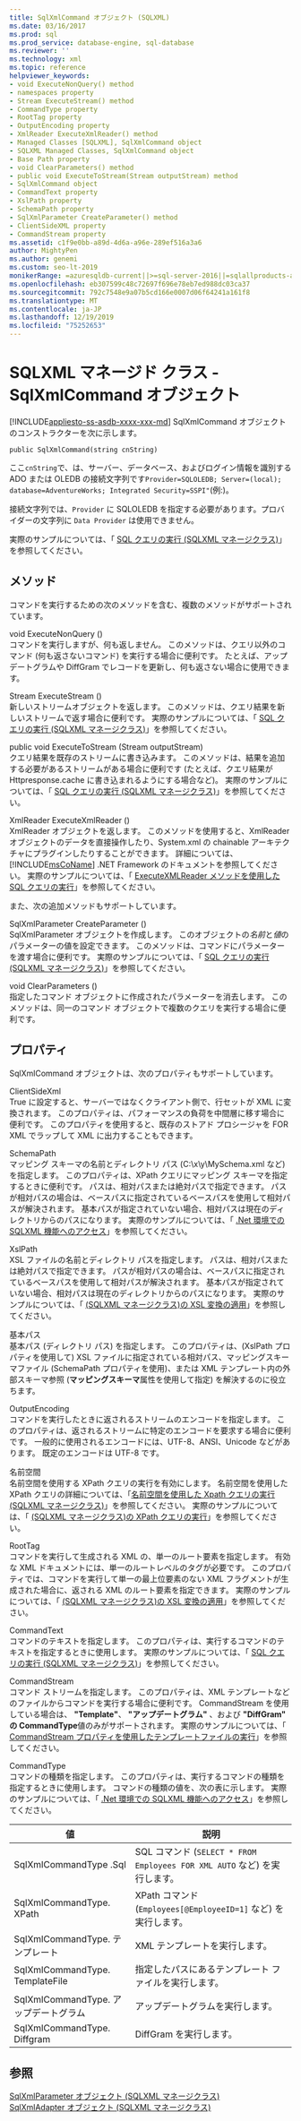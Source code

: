 ```yaml
---
title: SqlXmlCommand オブジェクト (SQLXML)
ms.date: 03/16/2017
ms.prod: sql
ms.prod_service: database-engine, sql-database
ms.reviewer: ''
ms.technology: xml
ms.topic: reference
helpviewer_keywords:
- void ExecuteNonQuery() method
- namespaces property
- Stream ExecuteStream() method
- CommandType property
- RootTag property
- OutputEncoding property
- XmlReader ExecuteXmlReader() method
- Managed Classes [SQLXML], SqlXmlCommand object
- SQLXML Managed Classes, SqlXmlCommand object
- Base Path property
- void ClearParameters() method
- public void ExecuteToStream(Stream outputStream) method
- SqlXmlCommand object
- CommandText property
- XslPath property
- SchemaPath property
- SqlXmlParameter CreateParameter() method
- ClientSideXML property
- CommandStream property
ms.assetid: c1f9e0bb-a89d-4d6a-a96e-289ef516a3a6
author: MightyPen
ms.author: genemi
ms.custom: seo-lt-2019
monikerRange: =azuresqldb-current||>=sql-server-2016||=sqlallproducts-allversions||>=sql-server-linux-2017||=azuresqldb-mi-current
ms.openlocfilehash: eb307599c48c72697f696e78eb7ed988dc03ca37
ms.sourcegitcommit: 792c7548e9a07b5cd166e0007d06f64241a161f8
ms.translationtype: MT
ms.contentlocale: ja-JP
ms.lasthandoff: 12/19/2019
ms.locfileid: "75252653"
---
```

# <a name="sqlxml-managed-classes---sqlxmlcommand-object"></a>SQLXML マネージド クラス - SqlXmlCommand オブジェクト
[!INCLUDE[appliesto-ss-asdb-xxxx-xxx-md](../../../includes/appliesto-ss-asdb-xxxx-xxx-md.md)]
  SqlXmlCommand オブジェクトのコンストラクターを次に示します。  
  
```  
public SqlXmlCommand(string cnString)  
```  
  
 ここ`cnString`で、は、サーバー、データベース、およびログイン情報を識別する ADO または OLEDB の接続文字列です`Provider=SQLOLEDB; Server=(local); database=AdventureWorks; Integrated Security=SSPI"`(例:)。  
  
 接続文字列では、`Provider` に SQLOLEDB を指定する必要があります。プロバイダーの文字列に `Data Provider` は使用できません。  
  
 実際のサンプルについては、「 [SQL クエリの実行 &#40;SQLXML マネージクラス&#41;](../../../relational-databases/sqlxml-annotated-xsd-schemas-xpath-queries/net-framework-classes/executing-sql-queries-sqlxml-managed-classes.md)」を参照してください。  
  
## <a name="methods"></a>メソッド  
 コマンドを実行するための次のメソッドを含む、複数のメソッドがサポートされています。  
  
 void ExecuteNonQuery ()  
 コマンドを実行しますが、何も返しません。 このメソッドは、クエリ以外のコマンド (何も返さないコマンド) を実行する場合に便利です。 たとえば、アップデートグラムや DiffGram でレコードを更新し、何も返さない場合に使用できます。  
  
 Stream ExecuteStream ()  
 新しいストリームオブジェクトを返します。 このメソッドは、クエリ結果を新しいストリームで返す場合に便利です。 実際のサンプルについては、「 [SQL クエリの実行 &#40;SQLXML マネージクラス&#41;](../../../relational-databases/sqlxml-annotated-xsd-schemas-xpath-queries/net-framework-classes/executing-sql-queries-sqlxml-managed-classes.md)」を参照してください。  
  
 public void ExecuteToStream (Stream outputStream)  
 クエリ結果を既存のストリームに書き込みます。 このメソッドは、結果を追加する必要があるストリームがある場合に便利です (たとえば、クエリ結果が Httpresponse.cache に書き込まれるようにする場合など)。 実際のサンプルについては、「 [SQL クエリの実行 &#40;SQLXML マネージクラス&#41;](../../../relational-databases/sqlxml-annotated-xsd-schemas-xpath-queries/net-framework-classes/executing-sql-queries-sqlxml-managed-classes.md)」を参照してください。  
  
 XmlReader ExecuteXmlReader ()  
 XmlReader オブジェクトを返します。 このメソッドを使用すると、XmlReader オブジェクトのデータを直接操作したり、System.xml の chainable アーキテクチャにプラグインしたりすることができます。 詳細については、[!INCLUDE[msCoName](../../../includes/msconame-md.md)] .NET Framework のドキュメントを参照してください。 実際のサンプルについては、「 [ExecuteXMLReader メソッドを使用した SQL クエリの実行](../../../relational-databases/sqlxml-annotated-xsd-schemas-xpath-queries/net-framework-classes/executing-sql-queries-by-using-the-executexmlreader-method.md)」を参照してください。  
  
 また、次の追加メソッドもサポートしています。  
  
 SqlXmlParameter CreateParameter ()  
 SqlXmlParameter オブジェクトを作成します。 このオブジェクトの*名前*と*値*のパラメーターの値を設定できます。 このメソッドは、コマンドにパラメーターを渡す場合に便利です。 実際のサンプルについては、「 [SQL クエリの実行 &#40;SQLXML マネージクラス&#41;](../../../relational-databases/sqlxml-annotated-xsd-schemas-xpath-queries/net-framework-classes/executing-sql-queries-sqlxml-managed-classes.md)」を参照してください。  
  
 void ClearParameters ()  
 指定したコマンド オブジェクトに作成されたパラメーターを消去します。 このメソッドは、同一のコマンド オブジェクトで複数のクエリを実行する場合に便利です。  
  
## <a name="properties"></a>プロパティ  
 SqlXmlCommand オブジェクトは、次のプロパティもサポートしています。  
  
 ClientSideXml  
 True に設定すると、サーバーではなくクライアント側で、行セットが XML に変換されます。 このプロパティは、パフォーマンスの負荷を中間層に移す場合に便利です。 このプロパティを使用すると、既存のストアド プロシージャを FOR XML でラップして XML に出力することもできます。  
  
 SchemaPath  
 マッピング スキーマの名前とディレクトリ パス (C:\x\y\MySchema.xml など) を指定します。 このプロパティは、XPath クエリにマッピング スキーマを指定するときに便利です。 パスは、相対パスまたは絶対パスで指定できます。 パスが相対パスの場合は、ベースパスに指定されているベースパスを使用して相対パスが解決されます。 基本パスが指定されていない場合、相対パスは現在のディレクトリからのパスになります。 実際のサンプルについては、「 [.Net 環境での SQLXML 機能へのアクセス](../../../relational-databases/sqlxml-annotated-xsd-schemas-xpath-queries/net-framework-classes/accessing-sqlxml-functionality-in-the-net-environment.md)」を参照してください。  
  
 XslPath  
 XSL ファイルの名前とディレクトリ パスを指定します。 パスは、相対パスまたは絶対パスで指定できます。 パスが相対パスの場合は、ベースパスに指定されているベースパスを使用して相対パスが解決されます。 基本パスが指定されていない場合、相対パスは現在のディレクトリからのパスになります。 実際のサンプルについては、「 [&#40;SQLXML マネージクラス&#41;の XSL 変換の適用](../../../relational-databases/sqlxml-annotated-xsd-schemas-xpath-queries/net-framework-classes/applying-an-xsl-transformation-sqlxml-managed-classes.md)」を参照してください。  
  
 基本パス  
 基本パス (ディレクトリ パス) を指定します。 このプロパティは、(XslPath プロパティを使用して) XSL ファイルに指定されている相対パス、マッピングスキーマファイル (SchemaPath プロパティを使用)、または XML テンプレート内の外部スキーマ参照 (**マッピングスキーマ**属性を使用して指定) を解決するのに役立ちます。  
  
 OutputEncoding  
 コマンドを実行したときに返されるストリームのエンコードを指定します。 このプロパティは、返されるストリームに特定のエンコードを要求する場合に便利です。 一般的に使用されるエンコードには、UTF-8、ANSI、Unicode などがあります。 既定のエンコードは UTF-8 です。  
  
 名前空間  
 名前空間を使用する XPath クエリの実行を有効にします。 名前空間を使用した XPath クエリの詳細については、「[名前空間を使用した Xpath クエリの実行 &#40;SQLXML マネージクラス&#41;](../../../relational-databases/sqlxml-annotated-xsd-schemas-xpath-queries/net-framework-classes/executing-xpath-queries-with-namespaces-sqlxml-managed-classes.md)」を参照してください。 実際のサンプルについては、「 [&#40;SQLXML マネージクラス&#41;の XPath クエリの実行](../../../relational-databases/sqlxml-annotated-xsd-schemas-xpath-queries/net-framework-classes/executing-xpath-queries-sqlxml-managed-classes.md)」を参照してください。  
  
 RootTag  
 コマンドを実行して生成される XML の、単一のルート要素を指定します。 有効な XML ドキュメントには、単一のルートレベルのタグが必要です。 このプロパティでは、コマンドを実行して単一の最上位要素のない XML フラグメントが生成された場合に、返される XML のルート要素を指定できます。 実際のサンプルについては、「 [&#40;SQLXML マネージクラス&#41;の XSL 変換の適用](../../../relational-databases/sqlxml-annotated-xsd-schemas-xpath-queries/net-framework-classes/applying-an-xsl-transformation-sqlxml-managed-classes.md)」を参照してください。  
  
 CommandText  
 コマンドのテキストを指定します。 このプロパティは、実行するコマンドのテキストを指定するときに使用します。 実際のサンプルについては、「 [SQL クエリの実行 &#40;SQLXML マネージクラス&#41;](../../../relational-databases/sqlxml-annotated-xsd-schemas-xpath-queries/net-framework-classes/executing-sql-queries-sqlxml-managed-classes.md)」を参照してください。  
  
 CommandStream  
 コマンド ストリームを指定します。 このプロパティは、XML テンプレートなどのファイルからコマンドを実行する場合に便利です。 CommandStream を使用している場合は、 **"Template"**、 **"アップデートグラム"** 、および **"DiffGram" の CommandType**値のみがサポートされます。 実際のサンプルについては、「 [CommandStream プロパティを使用したテンプレートファイルの実行](../../../relational-databases/sqlxml-annotated-xsd-schemas-xpath-queries/net-framework-classes/executing-template-files-by-using-the-commandstream-property.md)」を参照してください。  
  
 CommandType  
 コマンドの種類を指定します。 このプロパティは、実行するコマンドの種類を指定するときに使用します。 コマンドの種類の値を、次の表に示します。 実際のサンプルについては、「 [.Net 環境での SQLXML 機能へのアクセス](../../../relational-databases/sqlxml-annotated-xsd-schemas-xpath-queries/net-framework-classes/accessing-sqlxml-functionality-in-the-net-environment.md)」を参照してください。  
  
|値|説明|  
|-----------|-----------------|  
|SqlXmlCommandType .Sql|SQL コマンド (`SELECT * FROM Employees FOR XML AUTO` など) を実行します。|  
|SqlXmlCommandType. XPath|XPath コマンド (`Employees[@EmployeeID=1]` など) を実行します。|  
|SqlXmlCommandType. テンプレート|XML テンプレートを実行します。|  
|SqlXmlCommandType. TemplateFile|指定したパスにあるテンプレート ファイルを実行します。|  
|SqlXmlCommandType. アップデートグラム|アップデートグラムを実行します。|  
|SqlXmlCommandType. Diffgram|DiffGram を実行します。|  
  
## <a name="see-also"></a>参照  
 [SqlXmlParameter オブジェクト &#40;SQLXML マネージクラス&#41;](../../../relational-databases/sqlxml-annotated-xsd-schemas-xpath-queries/net-framework-classes/sqlxml-managed-classes-sqlxmlparameter-object.md)   
 [SqlXmlAdapter オブジェクト &#40;SQLXML マネージクラス&#41;](../../../relational-databases/sqlxml-annotated-xsd-schemas-xpath-queries/net-framework-classes/sqlxml-managed-classes-sqlxmladapter-object.md)  
  
  
